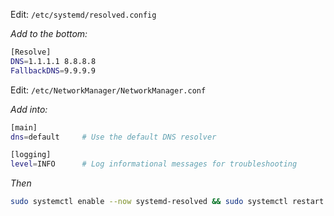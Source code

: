 Edit: `/etc/systemd/resolved.config`

*Add to the bottom:*

```bash
[Resolve]
DNS=1.1.1.1 8.8.8.8
FallbackDNS=9.9.9.9
```

Edit: `/etc/NetworkManager/NetworkManager.conf`

*Add into:*

```bash
[main]
dns=default     # Use the default DNS resolver

[logging]
level=INFO      # Log informational messages for troubleshooting
```

*Then*

```bash
sudo systemctl enable --now systemd-resolved && sudo systemctl restart avahi-daemon NetworkManager smb systemd-resolved
```